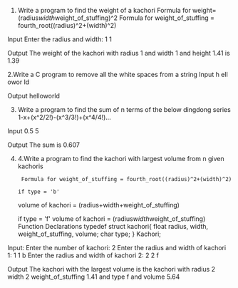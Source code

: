 1. Write a program to find the weight of a kachori
Formula for weight= (radius*width*weight_of_stuffing)^2
Formula for weight_of_stuffing = fourth_root((radius)^2+(width)^2)


Input
Enter the radius and width:
1 1


Output
The weight of the kachori with radius 1 and width 1  and height 1.41 is 1.39



2.Write a C program to remove all the white spaces from a string
Input
h ell owor  ld


Output
helloworld

3. Write a program to find the sum of  n terms of the below  dingdong series
	1-x+(x^2/2!)-(x^3/3!)+(x^4/4!)...


Input
0.5 5


Output
The sum is 0.607


4. 4.Write a program to find the kachori with largest volume from n given kachoris

        Formula for weight_of_stuffing = fourth_root((radius)^2+(width)^2)

       if type = 'b'
      volume of kachori = (radius+width+weight_of_stuffing)


     if type = 'f'
     volume of kachori = (radius*width*weight_of_stuffing)
Function Declarations
typedef struct kachori{
    float radius, width, weight_of_stuffing, volume;
    char type;
} Kachori;

Input:
Enter the number of kachori:
2
Enter the radius and width of kachori 1:
1 1 b
Enter the radius and width of kachori 2:
2 2 f

Output
The kachori with the largest volume is the kachori with radius 2 width 2 weight_of_stuffing 1.41 and type f and volume 5.64













